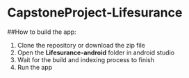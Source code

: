 # CapstoneProject-Lifesurance

##How to build the app:
1. Clone the repository or download the zip file
2. Open the **Lifesurance-android** folder in android studio
3. Wait for the build and indexing process to finish
4. Run the app
